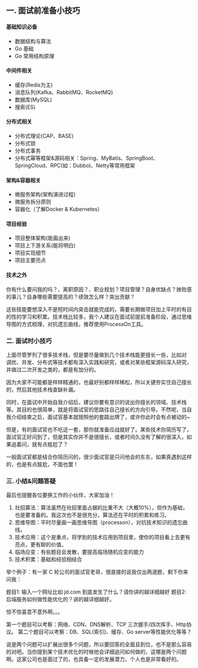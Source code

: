 ## 一. 面试前准备小技巧

#### 基础知识必备
* 数据结构与算法
* Go 基础
* Go 常用结构原理

#### 中间件相关

* 缓存(Redis为主)
* 消息队列(Kafka、RabbitMQ、RocketMQ)
* 数据库(MySQL)
* 搜索(ES)

#### 分布式相关

* 分布式理论(CAP、BASE)
* 分布式锁
* 分布式事务
* 分布式幂等框架&源码相关：Spring、MyBatis、SpringBoot、SpringCloud、RPC(如：Dubbo)、Netty等常⽤框架

#### 架构&容器相关

* 微服务架构(架构演进过程)
* 微服务拆分原则
* 容器化（了解Docker & Kubernetes）

#### 项⽬经验

* 项⽬整体架构(能画出来)
* 项⽬上下游关系(能将明⽩)
* 项⽬实现细节
* 项⽬主要亮点

#### 技术之外

你有什么要问我的吗？、离职原因？、职业规划？项⽬管理？⾃身优缺点？挫败感的事⼉？⾃身哪些需要提⾼的？绩效怎么样？突出贡献？

这些技能要想深⼊不是短时间内突击就能完成的，需要⻓期做项⽬加上平时的有⽬的性的学习和积累。技术栈⽐较多，我个⼈建议在⾯试前提前准备阶段，通过思维导图的⽅式梳理，对抗遗忘曲线，推荐使⽤ProcessOn⼯具。

### 二. ⾯试时⼩技巧

上⾯尽管罗列了很多技术栈，但是要尽量做到⼏个技术栈能更擅⻓⼀些，⽐如对 调优、并发、分布式等技术都有深⼊实践和研究，或者对某些框架源码深⼊研究，并做过⼆次开发之类的，都是有加分的。

因为⼤家不可能都是样样精通的，也最好别都样样稀松，所以关键夯实住⾃⼰擅⻓的，然后其他技术栈查缺补漏。
 
同时，在⾯试中开始⾃我介绍后，建议你要有意识的说出你擅⻓的领域、技术栈等。其⽬的也很简单，就是将⾯试官的思路往⾃⼰擅⻓的⽅向引导。不然呢，当⾃我介绍结束之后，⾯试官基本就按照他的套路出牌了，或许你此时会有点被动的~

但是，有的⾯试官也不吃这⼀套，那你就准备应战就好了。某些技术你简历写了，⾯试官正好问到了，但是其实你并不是很擅⻓，或者时间久没有了解的很深⼊，如果追着问，就有点尴尬了？

⼀般⾯试官都是结合你简历问的，很少⾯试官是只问他会的东东，如果真遇到这样的，也是有点尴尬，不⾯也罢！

### 三. 小结&问题答疑

最后也提醒各位要换⼯作的⼩伙伴，⼤家加油！

1. 社招算法：算法虽然在社招里面占据的比重不大（大概10%），但作为基础，也是要准备的。我这次也不是很充分，算法还在平时的积累和练习。
2. 思维导图：平时尽量画⼀画思维导图（processon），对抗技术知识的遗忘曲线。
3. 技术应⽤：这个是重点，将学到的技术应⽤到项⽬⾥，使你的项⽬看上去更有亮点，更有聊的价值。
4. 临场应变：有些题⽬会发散，要提⾼临场随机应变的能⼒
5. 技术积累：基础和经验相结合

举个例⼦：有⼀家 C 轮公司的⾯试官⽼哥，很直接的说我仅出两道题，剩下你来问我：

题⽬1: 输⼊⼀个⽹址⽐如 jd.com 到底发⽣了什么？请你讲的越详细越好
题⽬2: 后端服务如何做性能优化的？讲的越详细越好。

惊不惊喜意不意外啊。。。

第⼀个题⽬可以考察：⽹络、CDN、DNS解析、TCP 三次握⼿/四次挥⼿、Http协议。
第⼆个题⽬可以考察：DB、SQL(索引)、缓存、Go server等性能优化等等？

说是两个问题可以扩展出很多个问题，所以要回答的全⾯且到位，也不是那么容易的对吧。当你提到某个技术优化的时候他会详细追问如何做的，这哪是两个问题啊。这家公司也是⾯过了的，也具备⼀定的发展潜⼒，个⼈也是⾮常看好的。